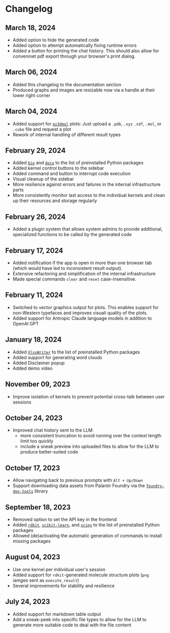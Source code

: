 # Changelog #

## March 18, 2024 ##
* Added option to hide the generated code
* Added option to attempt automatically fixing runtime errors
* Added a button for printing the chat history. This should also allow for conveninet pdf export through your browser's print dialog.

## March 06, 2024 ##
* Added this changelog to the documentation section
* Produced graphs and images are resizable now via a handle at their lower right corner

## March 04, 2024 ##
* Added support for [`py3dmol`](https://3dmol.csb.pitt.edu/doc/index.html) plots: Just upload a `.pdb`, `.xyz` `.sdf`, `.mol`, or `.cube` file and request a plot
* Rework of internal handling of different result types

## February 29, 2024 ##
* Added [`bio`](https://github.com/ialbert/bio) and [`docx`](https://pypi.org/project/docx/) to the list of preinstalled Python packages
* Added kernel control buttons to the sidebar
* Added command and button to interrupt code execution
* Visual cleanup of the sidebar
* More resilience against errors and failures in the internal infrastructure parts
* More consistently monitor last access to the individual kernels and clean up their resources and storage regularly

## February 26, 2024 ##
* Added a plugin system that allows system admins to provide additional, specialized functions to be called by the generated code

## February 17, 2024 ##
* Added notification if the app is open in more than one browser tab (which would have led to inconsistent result output).
* Extensive refactoring and simplification of the internal infrastructure
* Made special commands `clear` and `reset` case-insensitive.

## February 11, 2024 ##
* Switched to vector graphics output for plots. This enables support for non-Western typefaces and improves visuali quality of the plots.
* Added support for Antropic Claude language models in addition to OpenAI GPT

## January 18, 2024 ##
* Added [`XlsxWriter`](https://github.com/jmcnamara/XlsxWriter) to the list of preinstalled Python packages
* Added support for generating word clouds
* Added Disclaimer popup
* Added demo video

## November 09, 2023 ##
* Improve isolation of kernels to prevent potential cross-talk between user sessions

## October 24, 2023 ##
* Improved chat history sent to the LLM:
  * more consistent truncation to avoid running over the context length limit too quickly
  * include a sneak preview into uploaded files to allow for the LLM to produce better-suited code

## October 17, 2023 ##
* Allow navigating back to previous prompts with `Alt + Up/Down`
* Support downloading data assets from Palantir Foundry via the [`foundry-dev-tools`](https://github.com/emdgroup/foundry-dev-tools) library

## September 18, 2023 ##
* Removed option to set the API key in the frontend
* Added [`rdkit`](https://www.rdkit.org), [`scikit-learn`](https://scikit-learn.org/stable/), and [`scipy`](https://scipy.org) to the list of preinstalled Python packages
* Allowed (de)activating the automatic generation of commands to install missing packages

## August 04, 2023 ##
* Use one kernel per individual user's session
* Added support for `rdkit`-generated molecule structure plots (`png` iamges sent as `execute_result`)
* Several improvements for stability and resilience

## July 24, 2023
* Added support for markdown table output
* Add a sneak-peek into specific file types to allow for the LLM to generate more suitable code to deal with the file content
